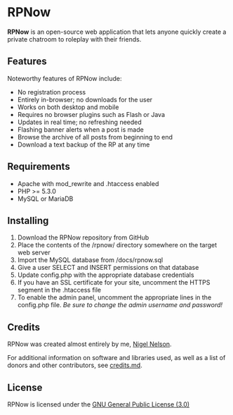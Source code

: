 # RPNow
**RPNow** is an open-source web application that lets anyone quickly create a private chatroom to roleplay with their friends.

## Features
Noteworthy features of RPNow include:
* No registration process
* Entirely in-browser; no downloads for the user
* Works on both desktop and mobile
* Requires no browser plugins such as Flash or Java
* Updates in real time; no refreshing needed
* Flashing banner alerts when a post is made
* Browse the archive of all posts from beginning to end
* Download a text backup of the RP at any time

## Requirements
* Apache with mod_rewrite and .htaccess enabled
* PHP >= 5.3.0
* MySQL or MariaDB

## Installing
1. Download the RPNow repository from GitHub
2. Place the contents of the /rpnow/ directory somewhere on the target web server
3. Import the MySQL database from /docs/rpnow.sql
4. Give a user SELECT and INSERT permissions on that database
5. Update config.php with the appropriate database credentials
6. If you have an SSL certificate for your site, uncomment the HTTPS segment in the .htaccess file
7. To enable the admin panel, uncomment the appropriate lines in the config.php file. _Be sure to change the admin username and password!_

## Credits
RPNow was created almost entirely by me, [Nigel Nelson](http://nigelnelson.me).

For additional information on software and libraries used, as well as a list of donors and other contributors, see [credits.md](CREDITS.MD).

## License
RPNow is licensed under the [GNU General Public License (3.0)](LICENSE)
